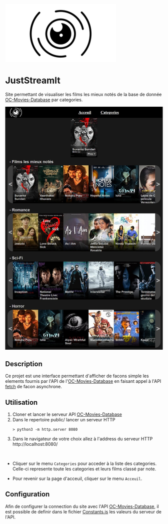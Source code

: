 ![](public/imgs/logo.png)

# JustStreamIt

Site permettant de visualiser les films les mieux notés de la base de donnée [OC-Movies-Database](https://github.com/OpenClassrooms-Student-Center/OCMovies-API-EN-FR.git) par categories.

![](public/imgs/preview.jpeg)

## Description

Ce projet est une interface permettant d'afficher de facons simple les elements fournis par l'API de l'[OC-Movies-Database](https://github.com/OpenClassrooms-Student-Center/OCMovies-API-EN-FR.git) en faisant appel à l'API [fetch](https://developer.mozilla.org/docs/Web/API/Fetch_API) de facon asynchrone.

## Utilisation

1. Cloner et lancer le serveur API [OC-Movies-Database](https://github.com/OpenClassrooms-Student-Center/OCMovies-API-EN-FR.git)
2. Dans le repertoire public/ lancer un serveur HTTP
    ```shell
    > python3 -m http.server 8080
    ```
3. Dans le navigateur de votre choix allez à l'address du serveur HTTP http://localhost:8080/

<br/>

- Cliquer sur le menu `Categories` pour acceder à la liste des categories. Celle-ci represente toute les categories et leurs films classé par note.

- Pour revenir sur la page d'acceuil, cliquer sur le menu `Acceuil`.

## Configuration

Afin de configurer la connection du site avec l'API [OC-Movies-Database](https://github.com/OpenClassrooms-Student-Center/OCMovies-API-EN-FR.git), il est possible de definir dans le fichier [Constants.js](public/js/Constants.js) les valeurs du serveur de l'API.
